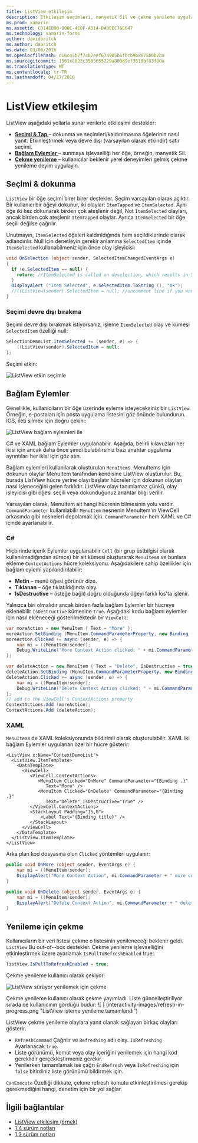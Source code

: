 ```yaml
---
title: ListView etkileşim
description: Etkileşim seçimleri, manyetik Sil ve çekme yenileme uygulayarak, ListView ekleyin.
ms.prod: xamarin
ms.assetid: CD14EB90-B08C-4E8F-A314-DA0EEC76E647
ms.technology: xamarin-forms
author: davidbritch
ms.author: dabritch
ms.date: 03/08/2016
ms.openlocfilehash: d16c45b7f7cb7eef67a905b6fbcb9b8675b0b2ba
ms.sourcegitcommit: 1561c8022c3585655229a869d9ef3510bf83f00a
ms.translationtype: MT
ms.contentlocale: tr-TR
ms.lasthandoff: 04/27/2018
---
```

# <a name="listview-interactivity"></a>ListView etkileşim

ListView aşağıdaki yollarla sunar verilerle etkileşimi destekler:

- [**Seçimi & Tap** ](#selectiontaps) &ndash; dokunma ve seçimleri/kaldırılmasına öğelerinin nasıl yanıt. Etkinleştirmek veya devre dışı (varsayılan olarak etkindir) satır seçimi.
- [**Bağlam Eylemler** ](#Context_Actions) &ndash; sunmaya işlevselliği her öğe, örneğin, manyetik Sil.
- [**Çekme yenileme** ](#Pull_to_Refresh) &ndash; kullanıcılar beklenir yerel deneyimleri gelmiş çekme yenileme deyim uygulayın.

<a name="selectiontaps" />

## <a name="selection--taps"></a>Seçimi & dokunma
`ListView` bir öğe seçimi birer birer destekler. Seçim varsayılan olarak açıktır. Bir kullanıcı bir öğeyi dokunur, iki olaylar: `ItemTapped` ve `ItemSelected`. Aynı öğe iki kez dokunarak birden çok ateşlenir değil, Not `ItemSelected` olayları, ancak birden çok ateşlenir `ItemTapped` olaylar. Ayrıca `ItemSelected` bir öğe seçili değilse çağrılır.

Unutmayın, `ItemSelected` öğeleri kaldırıldığında hem seçildiklerinde olarak adlandırılır. Null için denetleyin gerekir anlamına `SelectedItem` içinde `ItemSelected` kullanabilmeniz için önce olay işleyicisi:

```csharp
void OnSelection (object sender, SelectedItemChangedEventArgs e)
{
  if (e.SelectedItem == null) {
    return; //ItemSelected is called on deselection, which results in SelectedItem being set to null
  }
  DisplayAlert ("Item Selected", e.SelectedItem.ToString (), "Ok");
  //((ListView)sender).SelectedItem = null; //uncomment line if you want to disable the visual selection state.
}
```

### <a name="disabling-selection"></a>Seçimi devre dışı bırakma

Seçimi devre dışı bırakmak istiyorsanız, işleme `ItemSelected` olay ve kümesi `SelectedItem` özelliği null:

```csharp
SelectionDemoList.ItemSelected += (sender, e) => {
    ((ListView)sender).SelectedItem = null;
};
```

Seçimi etkin:

![](interactivity-images/selection-default.png "ListView etkin seçimle")

<a name="Context_Actions" />

## <a name="context-actions"></a>Bağlam Eylemler
Genellikle, kullanıcıların bir öğe üzerinde eyleme isteyeceksiniz bir `ListView`. Örneğin, e-postaları için posta uygulama listesini göz önünde bulundurun. İOS, ileti silmek için doğru çekin::

![](interactivity-images/context-default.png "ListView bağlam eylemleri ile")

C# ve XAML bağlam Eylemler uygulanabilir. Aşağıda, belirli kılavuzları her ikisi için ancak daha önce şimdi bulabilirsiniz bazı anahtar uygulama ayrıntıları her ikisi için göz atın.

Bağlam eylemleri kullanılarak oluşturulan `MenuItem`s. MenuItems için dokunun olaylar MenuItem tarafından kendisine ListView oluşturulur. Bu, burada ListView hücre yerine olayı başlatır hücreler için dokunun olayları nasıl işleneceğini gelen farklıdır. ListView olayı tanımlamaz çünkü, olay işleyicisi gibi öğesi seçili veya dokunduğunuz anahtar bilgi verilir.

Varsayılan olarak, MenuItem ait hangi hücrenin bilmesinin yolu vardır. `CommandParameter` kullanılabilir `MenuItem` nesnenin MenuItem'ın ViewCell arkasında gibi nesneleri depolamak için. `CommandParameter` hem XAML ve C# içinde ayarlanabilir.

### <a name="c"></a>C#  

Hiçbirinde içerik Eylemler uygulanabilir `Cell` (bir grup üstbilgisi olarak kullanılmadığından sürece) bir alt kümesi oluşturarak `MenuItem`s ve bunlara ekleme `ContextActions` hücre koleksiyonu. Aşağıdakilere sahip özellikler için bağlam eylemi yapılandırılabilir:

* **Metin** &ndash; menü öğesi görünür dize.
* **Tıklanan** &ndash; öğe tıklatıldığında olay.
* **IsDestructive** &ndash; (isteğe bağlı) doğru olduğunda öğeyi farklı İos'ta işlenir.

Yalnızca biri olmalıdır ancak birden fazla bağlam Eylemler bir hücreye eklenebilir `IsDestructive` kümesine `true`. Aşağıdaki kodu bağlamı eylemler için nasıl ekleneceği gösterilmektedir bir `ViewCell`:

```csharp
var moreAction = new MenuItem { Text = "More" };
moreAction.SetBinding (MenuItem.CommandParameterProperty, new Binding ("."));
moreAction.Clicked += async (sender, e) => {
    var mi = ((MenuItem)sender);
    Debug.WriteLine("More Context Action clicked: " + mi.CommandParameter);
};

var deleteAction = new MenuItem { Text = "Delete", IsDestructive = true }; // red background
deleteAction.SetBinding (MenuItem.CommandParameterProperty, new Binding ("."));
deleteAction.Clicked += async (sender, e) => {
    var mi = ((MenuItem)sender);
    Debug.WriteLine("Delete Context Action clicked: " + mi.CommandParameter);
};
// add to the ViewCell's ContextActions property
ContextActions.Add (moreAction);
ContextActions.Add (deleteAction);
```

### <a name="xaml"></a>XAML

`MenuItem`s de XAML koleksiyonunda bildirimli olarak oluşturulabilir. XAML iki bağlam Eylemler uygulanan özel bir hücre gösterir:

```xaml
<ListView x:Name="ContextDemoList">
  <ListView.ItemTemplate>
    <DataTemplate>
      <ViewCell>
         <ViewCell.ContextActions>
            <MenuItem Clicked="OnMore" CommandParameter="{Binding .}"
               Text="More" />
            <MenuItem Clicked="OnDelete" CommandParameter="{Binding .}"
               Text="Delete" IsDestructive="True" />
         </ViewCell.ContextActions>
         <StackLayout Padding="15,0">
             <Label Text="{Binding title}" />
         </StackLayout>
      </ViewCell>
    </DataTemplate>
  </ListView.ItemTemplate>
</ListView>
```

Arka plan kod dosyasına olun `Clicked` yöntemleri uygulanır:

```csharp
public void OnMore (object sender, EventArgs e) {
    var mi = ((MenuItem)sender);
    DisplayAlert("More Context Action", mi.CommandParameter + " more context action", "OK");
}

public void OnDelete (object sender, EventArgs e) {
    var mi = ((MenuItem)sender);
    DisplayAlert("Delete Context Action", mi.CommandParameter + " delete context action", "OK");
}
```

<a name="Pull_to_Refresh" />

## <a name="pull-to-refresh"></a>Yenileme için çekme
Kullanıcıların bir veri listesi çekme o listesinin yenileneceği beklenir geldi. `ListView` Bu out-of--box destekler. Çekme yenileme işlevselliğini etkinleştirmek üzere ayarlamak `IsPullToRefreshEnabled` true:

```csharp
listView.IsPullToRefreshEnabled = true;
```

Çekme yenileme kullanıcı olarak çekiyor:

![](interactivity-images/refresh-start.png "ListView sürüyor yenilemek için çekme")

Çekme yenileme kullanıcı olarak çekme yayımladı. Liste güncelleştiriliyor sırada ne kullanıcının gördüğü budur: ![ ] (interactivity-images/refresh-in-progress.png "ListView isteme yenileme tamamlandı")

ListView çekme yenileme olaylara yanıt olanak sağlayan birkaç olayları gösterir.

-  `RefreshCommand` Çağrılır ve `Refreshing` adlı olay. `IsRefreshing` Ayarlanacak `true`.
-  Liste görünümü, komut veya olay içeriğini yenilemek için hangi kod gereklidir gerçekleştirmeniz gerekir.
-  Yenilerken tamamlamak ise çağrı `EndRefresh` veya `IsRefreshing` için `false` bitirdiniz liste görünümü bildirmek için.

`CanExecute` Özelliği dikkate, çekme refresh komutu etkinleştirilmesi gerekip gerekmediğini hangi, denetim için bir yol sağlar.



## <a name="related-links"></a>İlgili bağlantılar

- [ListView etkileşim (örnek)](https://developer.xamarin.com/samples/xamarin-forms/UserInterface/ListView/interactivity)
- [1.4 sürüm notları](http://forums.xamarin.com/discussion/35451/xamarin-forms-1-4-0-released/)
- [1.3 sürüm notları](http://forums.xamarin.com/discussion/29934/xamarin-forms-1-3-0-released/)
